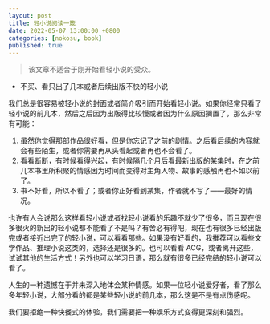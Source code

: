 ```yaml
---
layout: post
title: 轻小说阅读一箴
date: 2022-05-07 13:00:00 +0800
categories: [nokosu, book]
published: true
---
```


> 该文章不适合于刚开始看轻小说的受众。

* 不买、看只出了几本或者后续出版不快的轻小说

我们总是很容易被轻小说的封面或者简介吸引而开始看轻小说。如果你经常只看了轻小说的前几本，然后之后因为出版得比较慢或者因为什么原因搁置了，那么非常有可能：

1. 虽然你觉得那部作品很好看，但是你忘记了之前的剧情。之后看后续的内容就会有些陌生，或者你需要再从头看起或者再也不会看了。
2. 看看断断，有时候看得兴起，有时候隔几个月后看最新出版的某集时，在之前几本书里所积聚的情感因为时间而变得对主角人物、故事的感触再也不如以前了。
3. 书不好看，所以不看了；或者你正好看到某集，作者就不写了——最好的情况。

也许有人会说那么这样看轻小说或者找轻小说看的乐趣不就少了很多，而且现在很多很火的新出的轻小说都不能看了不是吗？有舍必有得吧，现在也有很多已经出版完或者接近出完了的轻小说，可以看看那些。如果没有好看的，我推荐可以看些文学作品、推理小说这类的，选择还是很多的。也可以看看 ACG，或者离开这些，试试其他的生活方式！另外也可以学习日语，那么就有很多已经完结的轻小说可以看了。

人生的一种遗憾在于并未深入地体会某种情感。如果一位轻小说爱好者，看了那么多年轻小说，大部分看的都是某些轻小说的前几本，那么这是不是有点伤感呢。

我们要拒绝一种快餐式的体验，我们需要把一种娱乐方式变得更深刻和强烈。
